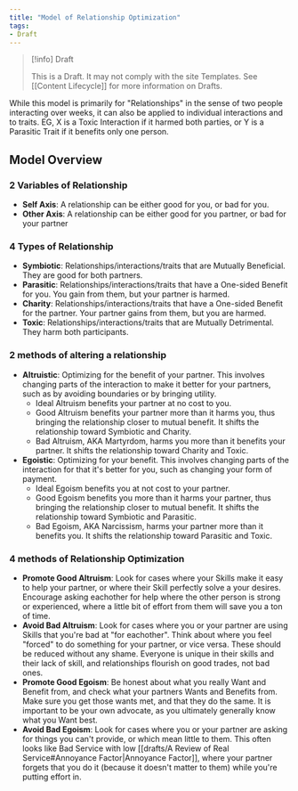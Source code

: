 ```yaml
---
title: "Model of Relationship Optimization"
tags:
- Draft
---
```

> [!info] Draft
>
> This is a Draft. It may not comply with the site Templates. See [[Content Lifecycle]] for more information on Drafts.

While this model is primarily for "Relationships" in the sense of two people interacting over weeks, it can also be applied to individual interactions and to traits. EG, X is a Toxic Interaction if it harmed both parties, or Y is a Parasitic Trait if it benefits only one person.

## Model Overview

### 2 Variables of Relationship

- **Self Axis**: A relationship can be either good for you, or bad for you.
- **Other Axis**: A relationship can be either good for you partner, or bad for your partner

### 4 Types of Relationship

- **Symbiotic**: Relationships/interactions/traits that are Mutually Beneficial. They are good for both partners.
- **Parasitic**: Relationships/interactions/traits that have a One-sided Benefit for you. You gain from them, but your partner is harmed.
- **Charity**: Relationships/interactions/traits that have a One-sided Benefit for the partner. Your partner gains from them, but you are harmed.
- **Toxic**: Relationships/interactions/traits that are Mutually Detrimental. They harm both participants.

### 2 methods of altering a relationship

- **Altruistic**: Optimizing for the benefit of your partner. This involves changing parts of the interaction to make it better for your partners, such as by avoiding boundaries or by bringing utility.
  - Ideal Altruism benefits your partner at no cost to you.
  - Good Altruism benefits your partner more than it harms you, thus bringing the relationship closer to mutual benefit. It shifts the relationship toward Symbiotic and Charity.
  - Bad Altruism, AKA Martyrdom, harms you more than it benefits your partner. It shifts the relationship toward Charity and Toxic.
- **Egoistic**: Optimizing for your benefit. This involves changing parts of the interaction for that it's better for you, such as changing your form of payment.
  - Ideal Egoism benefits you at not cost to your partner.
  - Good Egoism benefits you more than it harms your partner, thus bringing the relationship closer to mutual benefit. It shifts the relationship toward Symbiotic and Parasitic.
  - Bad Egoism, AKA Narcissism, harms your partner more than it benefits you. It shifts the relationship toward Parasitic and Toxic.

### 4 methods of Relationship Optimization

- **Promote Good Altruism**: Look for cases where your Skills make it easy to help your partner, or where their Skill perfectly solve a your desires. Encourage asking eachother for help where the other person is strong or experienced, where a little bit of effort from them will save you a ton of time.
- **Avoid Bad Altruism**: Look for cases where you or your partner are using Skills that you're bad at "for eachother". Think about where you feel "forced" to do something for your partner, or vice versa. These should be reduced without any shame. Everyone is unique in their skills and their lack of skill, and relationships flourish on good trades, not bad ones.
- **Promote Good Egoism**: Be honest about what you really Want and Benefit from, and check what your partners Wants and Benefits from. Make sure you get those wants met, and that they do the same. It is important to be your own advocate, as you ultimately generally know what you Want best.
- **Avoid Bad Egoism**: Look for cases where you or your partner are asking for things you can't provide, or which mean little to them. This often looks like Bad Service with low [[drafts/A Review of Real Service#Annoyance Factor|Annoyance Factor]], where your partner forgets that you do it (because it doesn't matter to them) while you're putting effort in.
